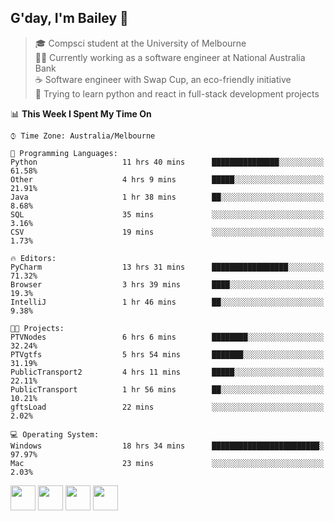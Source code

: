 ## G'day, I'm Bailey 👋

> 🎓 Compsci student at the University of Melbourne <br>
> 👨‍💻 Currently working as a software engineer at National Australia Bank <br>
> ☕️ Software engineer with Swap Cup, an eco-friendly initiative <br>
> 🌱 Trying to learn python and react in full-stack development projects

<!--START_SECTION:waka-->
📊 **This Week I Spent My Time On** 

```text
⌚︎ Time Zone: Australia/Melbourne

💬 Programming Languages: 
Python                   11 hrs 40 mins      ███████████████░░░░░░░░░░   61.58% 
Other                    4 hrs 9 mins        █████░░░░░░░░░░░░░░░░░░░░   21.91% 
Java                     1 hr 38 mins        ██░░░░░░░░░░░░░░░░░░░░░░░   8.68% 
SQL                      35 mins             ░░░░░░░░░░░░░░░░░░░░░░░░░   3.16% 
CSV                      19 mins             ░░░░░░░░░░░░░░░░░░░░░░░░░   1.73%

🔥 Editors: 
PyCharm                  13 hrs 31 mins      █████████████████░░░░░░░░   71.32% 
Browser                  3 hrs 39 mins       ████░░░░░░░░░░░░░░░░░░░░░   19.3% 
IntelliJ                 1 hr 46 mins        ██░░░░░░░░░░░░░░░░░░░░░░░   9.38%

🐱‍💻 Projects: 
PTVNodes                 6 hrs 6 mins        ████████░░░░░░░░░░░░░░░░░   32.24% 
PTVgtfs                  5 hrs 54 mins       ███████░░░░░░░░░░░░░░░░░░   31.19% 
PublicTransport2         4 hrs 11 mins       █████░░░░░░░░░░░░░░░░░░░░   22.11% 
PublicTransport          1 hr 56 mins        ██░░░░░░░░░░░░░░░░░░░░░░░   10.21% 
gftsLoad                 22 mins             ░░░░░░░░░░░░░░░░░░░░░░░░░   2.02%

💻 Operating System: 
Windows                  18 hrs 34 mins      ████████████████████████░   97.97% 
Mac                      23 mins             ░░░░░░░░░░░░░░░░░░░░░░░░░   2.03%

```


<!--END_SECTION:waka-->

[<img height="40px" src="https://img.icons8.com/ios-filled/2x/linkedin.png">](https://linkedin.com/in/baileybutler1)
[<img height="40px" src="https://img.icons8.com/ios-filled/2x/github.png">](https://github.com/baely)
[<img height="40px" src="https://img.icons8.com/ios-filled/2x/salesforce.png">](https://trailblazer.me/id/baileybutler)
[<img height="40px" src="https://img.icons8.com/ios-filled/2x/instagram.png">](https://instagram.com/bae1y)
